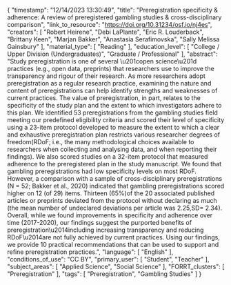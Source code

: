 {
    "timestamp": "12/14/2023 13:30:49",
    "title": "Preregistration specificity & adherence: A review of preregistered gambling studies & cross-disciplinary comparison",
    "link_to_resource": "https://doi.org/10.31234/osf.io/nj4es",
    "creators": [
        "Robert Heirene",
        "Debi LaPlante",
        "Eric R. Louderback",
        "Brittany Keen",
        "Marjan Bakker",
        "Anastasia Serafimovska",
        "Sally Melissa Gainsbury"
    ],
    "material_type": [
        "Reading"
    ],
    "education_level": [
        "College / Upper Division (Undergraduates)",
        "Graduate / Professional"
    ],
    "abstract": "Study preregistration is one of several \u201copen science\u201d practices (e.g., open data, preprints) that researchers use to improve the transparency and rigour of their research. As more researchers adopt preregistration as a regular research practice, examining the nature and content of preregistrations can help identify strengths and weaknesses of current practices. The value of preregistration, in part, relates to the specificity of the study plan and the extent to which investigators adhere to this plan. We identified 53 preregistrations from the gambling studies field meeting our predefined eligibility criteria and scored their level of specificity using a 23-item protocol developed to measure the extent to which a clear and exhaustive preregistration plan restricts various researcher degrees of freedom(RDoF; i.e., the many methodological choices available to researchers when collecting and analysing data, and when reporting their findings). We also scored studies on a 32-item protocol that measured adherence to the preregistered plan in the study manuscript. We found that gambling preregistrations had low specificity levels on most RDoF. However, a comparison with a sample of cross-disciplinary preregistrations (N = 52; Bakker et al., 2020) indicated that gambling preregistrations scored higher on 12 (of 29) items. Thirteen (65%)of the 20 associated published articles or preprints deviated from the protocol without declaring as much (the mean number of undeclared deviations per article was 2.25,SD= 2.34). Overall, while we found improvements in specificity and adherence over time (2017-2020), our findings suggest the purported benefits of preregistration\u2014including increasing transparency and reducing RDoF\u2014are not fully achieved by current practices. Using our findings, we provide 10 practical recommendations that can be used to support and refine preregistration practices.",
    "language": [
        "English"
    ],
    "conditions_of_use": "CC BY",
    "primary_user": [
        "Student",
        "Teacher"
    ],
    "subject_areas": [
        "Applied Science",
        "Social Science"
    ],
    "FORRT_clusters": [
        "Preregistration"
    ],
    "tags": [
        "Preregistration",
        "Gambling Studies"
    ]
}